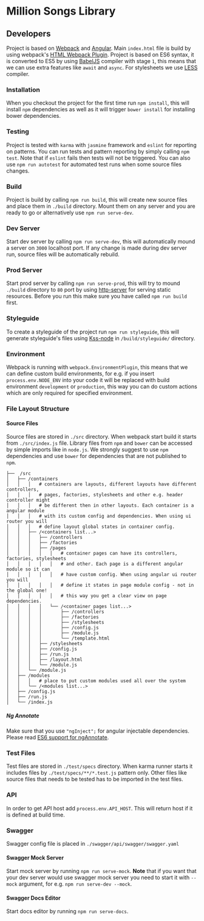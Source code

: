 # Million Songs Library

## Developers

Project is based on [Webpack](http://webpack.github.io/) and [Angular](https://angularjs.org/).
Main `index.html` file is build by using webpack's [HTML Webpack Plugin](https://github.com/ampedandwired/html-webpack-plugin).
Project is based on ES6 syntax, it is converted to ES5 by using [BabelJS](https://babeljs.io) compiler with stage `1`,
this means that we can use extra features like `await` and `async`. For stylesheets we use [LESS](http://lesscss.org/)
compiler.

### Installation

When you checkout the project for the first time run `npm install`, this will install `npm`
dependencies as well as it will trigger `bower install` for installing bower dependencies.

### Testing

Project is tested with `karma` with `jasmine` framework and `eslint` for reporting on patterns. You can run tests and
pattern reporting by simply calling `npm test`. Note that if `eslint` fails then tests will not be triggered.
You can also use `npm run autotest` for automated test runs when some source files changes.

### Build

Project is build by calling `npm run build`, this will create new source files and place them in `./build` directory.
Mount them on any server and you are ready to go or alternatively use `npm run serve-dev`.

### Dev Server

Start dev server by calling `npm run serve-dev`, this will automatically mound a server on `3000` localhost port.
If any change is made during dev server run, source files will be automatically rebuild.

### Prod Server

Start prod server by calling `npm run serve-prod`, this will try to mound `./build` directory to `80` port by
using [http-server](https://github.com/indexzero/http-server) for serving static resources. Before you run this make
sure you have called `npm run build` first.

### Styleguide

To create a styleguide of the project run `npm run styleguide`, this will
generate styleguide's files using [Kss-node](https://github.com/kss-node/kss-node)
in `/build/styleguide/` directory.

### Environment

Webpack is running with `webpack.EnvironmentPlugin`, this means that we can define custom build environments, for e.g.
if you insert `process.env.NODE_ENV` into your code it will be replaced with build environment `development` or `production`,
this way you can do custom actions which are only required for specified environment.

### File Layout Structure

#### Source Files

Source files are stored in `./src` directory. When webpack start build it starts from `./src/index.js` file.
Library files from `npm` and `bower` can be accessed by simple imports like in `node.js`. We strongly suggest
to use `npm` dependencies and use `bower` for dependencies that are not published to `npm`.

```
├──  /src
│   ├── /containers
│   │   │   # containers are layouts, different layouts have different controllers,
│   │   │   # pages, factories, stylesheets and other e.g. header controller might
│   │   │   # be different then in other layouts. Each container is a angular module
│   │   │   # with its custom config and dependencies. When using ui router you will
│   │   │   # define layout global states in container config.
│   │   ├── /<containers list...>
│   │   │   ├── /controllers
│   │   │   ├── /factories
│   │   │   ├── /pages
│   │   │   │   │   # container pages can have its controllers, factories, stylesheets
│   │   │   │   │   # and other. Each page is a different angular module so it can
│   │   │   │   │   # have custom config. When using angular ui router you will
│   │   │   │   │   # define it states in page module config - not in the global one!
│   │   │   │   │   # this way you get a clear view on page dependencies.
│   │   │   │   └── /<container pages list...>
│   │   │   │       ├── /controllers
│   │   │   │       ├── /factories
│   │   │   │       ├── /stylesheets
│   │   │   │       ├── /config.js
│   │   │   │       ├── /module.js
│   │   │   │       └── /template.html
│   │   │   ├── /stylesheets
│   │   │   ├── /config.js
│   │   │   ├── /run.js
│   │   │   ├── /layout.html
│   │   │   └── /module.js
│   │   └── /module.js
│   ├── /modules
│   │   │   # place to put custom modules used all over the system
│   │   └── /<modules list...>
│   ├── /config.js
│   ├── /run.js
│   └── /index.js
```

##### Ng Annotate

Make sure that you use `"ngInject";` for angular injectable dependencies.
Please read [ES6 support for ngAnnotate](https://github.com/olov/ng-annotate#es6-and-typescript-support).

### Test Files

Test files are stored in `./test/specs` directory. When karma runner starts it includes files by
`./test/specs/**/*.test.js` pattern only. Other files like source files that needs to be tested has to be
imported in the test files.

### API

In order to get API host add `process.env.API_HOST`. This will return host if it is defined at build time.

### Swagger

Swagger config file is placed in `./swagger/api/swagger/swagger.yaml`

#### Swagger Mock Server

Start mock server by running `npm run serve-mock`. **Note** that if you want that your dev server would
use swagger mock server you need to start it with `--mock` argument, for e.g. `npm run serve-dev --mock`.

#### Swagger Docs Editor

Start docs editor by running `npm run serve-docs`.

